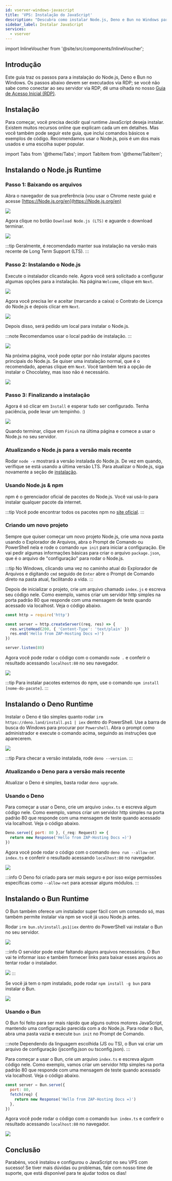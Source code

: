 ```yaml
---
id: vserver-windows-javascript
title: 'VPS: Instalação do JavaScript'
description: "Descubra como instalar Node.js, Deno e Bun no Windows para configurar seu ambiente de execução JavaScript de forma eficiente → Saiba mais agora"
sidebar_label: Instalar JavaScript
services:
  - vserver
---
```


import InlineVoucher from '@site/src/components/InlineVoucher';

## Introdução

Este guia traz os passos para a instalação do Node.js, Deno e Bun no Windows. Os passos abaixo devem ser executados via RDP; se você não sabe como conectar ao seu servidor via RDP, dê uma olhada no nosso [Guia de Acesso Inicial (RDP)](vserver-windows-userdp.md).
<InlineVoucher />

## Instalação

Para começar, você precisa decidir qual runtime JavaScript deseja instalar. Existem muitos recursos online que explicam cada um em detalhes. Mas você também pode seguir este guia, que inclui comandos básicos e exemplos de código. Recomendamos usar o Node.js, pois é um dos mais usados e uma escolha super popular.

import Tabs from '@theme/Tabs';
import TabItem from '@theme/TabItem';

<Tabs>
<TabItem value="Node.js Runtime" label="Node.js" default>

## Instalando o Node.js Runtime

### Passo 1: Baixando os arquivos
Abra o navegador de sua preferência (vou usar o Chrome neste guia) e acesse [https://Node.js.org/en](https://Node.js.org/en)

![](https://screensaver01.zap-hosting.com/index.php/s/FXEML6xiCedS7Nq/preview)

Agora clique no botão `Download Node.js (LTS)` e aguarde o download terminar.

![](https://screensaver01.zap-hosting.com/index.php/s/EwjMejMYykPCQRQ/preview)

:::tip
Geralmente, é recomendado manter sua instalação na versão mais recente de Long Term Support (LTS).
:::

### Passo 2: Instalando o Node.js
Execute o instalador clicando nele. Agora você será solicitado a configurar algumas opções para a instalação. Na página `Welcome`, clique em `Next`.

![](https://screensaver01.zap-hosting.com/index.php/s/4kZo7AFbMk58c2E/preview)

Agora você precisa ler e aceitar (marcando a caixa) o Contrato de Licença do Node.js e depois clicar em `Next`.

![](https://screensaver01.zap-hosting.com/index.php/s/sDNjGj7fCqHRFGp/preview)

Depois disso, será pedido um local para instalar o Node.js.

:::note
Recomendamos usar o local padrão de instalação.
:::

![](https://screensaver01.zap-hosting.com/index.php/s/L2wNRLFfEo3H6wn/preview)

Na próxima página, você pode optar por não instalar alguns pacotes principais do Node.js. Se quiser uma instalação normal, que é o recomendado, apenas clique em `Next`. Você também terá a opção de instalar o Chocolatey, mas isso não é necessário.

![](https://screensaver01.zap-hosting.com/index.php/s/y6ssQbn2psE5sFt/preview)

### Passo 3: Finalizando a instalação
Agora é só clicar em `Install` e esperar tudo ser configurado. Tenha paciência, pode levar um tempinho. :)

![](https://screensaver01.zap-hosting.com/index.php/s/Bdr4pfwS2HRoaS2/preview)

Quando terminar, clique em `Finish` na última página e comece a usar o Node.js no seu servidor.

### Atualizando o Node.js para a versão mais recente

Rodar `node -v` mostrará a versão instalada do Node.js. De vez em quando, verifique se está usando a última versão LTS. Para atualizar o Node.js, siga novamente a seção de [instalação](vserver-windows-javascript.md).

### Usando Node.js & npm

npm é o gerenciador oficial de pacotes do Node.js. Você vai usá-lo para instalar qualquer pacote da internet.

:::tip
Você pode encontrar todos os pacotes npm no [site oficial](https://www.npmjs.com/).
:::

### Criando um novo projeto

Sempre que quiser começar um novo projeto Node.js, crie uma nova pasta usando o Explorador de Arquivos, abra o Prompt de Comando ou PowerShell nela e rode o comando `npm init` para iniciar a configuração. Ele vai pedir algumas informações básicas para criar o arquivo `package.json`, que é o arquivo de "configuração" para rodar o Node.js.

:::tip
No Windows, clicando uma vez no caminho atual do Explorador de Arquivos e digitando `cmd` seguido de `Enter` abre o Prompt de Comando direto na pasta atual, facilitando a vida.
:::

Depois de inicializar o projeto, crie um arquivo chamado `index.js` e escreva seu código nele. Como exemplo, vamos criar um servidor http simples na porta padrão 80 que responde com uma mensagem de teste quando acessado via localhost. Veja o código abaixo.

```js
const http = require('http')

const server = http.createServer((req, res) => {
  res.writeHead(200, { 'Content-Type': 'text/plain' })
  res.end('Hello from ZAP-Hosting Docs =)')
})

server.listen(80)
```

Agora você pode rodar o código com o comando `node .` e conferir o resultado acessando `localhost:80` no seu navegador.

![](https://screensaver01.zap-hosting.com/index.php/s/kWRi9agrzkWc4rw/preview)

:::tip
Para instalar pacotes externos do npm, use o comando `npm install [nome-do-pacote]`.
:::

</TabItem>

<TabItem value="Deno Runtime" label="Deno" default>

## Instalando o Deno Runtime

Instalar o Deno é tão simples quanto rodar `irm https://deno.land/install.ps1 | iex` dentro do PowerShell. Use a barra de busca do Windows para procurar por `Powershell`. Abra o prompt como administrador e execute o comando acima, seguindo as instruções que aparecerem.

![](https://screensaver01.zap-hosting.com/index.php/s/jTdDo6c2Kx42o8B/preview)

:::tip
Para checar a versão instalada, rode `deno --version`.
:::

### Atualizando o Deno para a versão mais recente

Atualizar o Deno é simples, basta rodar `deno upgrade`.

### Usando o Deno

Para começar a usar o Deno, crie um arquivo `index.ts` e escreva algum código nele. Como exemplo, vamos criar um servidor http simples na porta padrão 80 que responde com uma mensagem de teste quando acessado via localhost. Veja o código abaixo.

```js
Deno.serve({ port: 80 }, (_req: Request) => {
  return new Response('Hello from ZAP-Hosting Docs =)')
})
```

Agora você pode rodar o código com o comando `deno run --allow-net index.ts` e conferir o resultado acessando `localhost:80` no navegador.

![](https://screensaver01.zap-hosting.com/index.php/s/rswYFXWM9D5grpS/preview)

:::info
O Deno foi criado para ser mais seguro e por isso exige permissões específicas como `--allow-net` para acessar alguns módulos.
:::

</TabItem>

<TabItem value="Bun Runtime" label="Bun" default>

## Instalando o Bun Runtime

O Bun também oferece um instalador super fácil com um comando só, mas também permite instalar via npm se você já usou Node.js antes.

<Tabs>
<TabItem value="command" label="Comando" default>

Rodar `irm bun.sh/install.ps1|iex` dentro do PowerShell vai instalar o Bun no seu servidor.

![](https://screensaver01.zap-hosting.com/index.php/s/65oooTQRGQPW8DS/preview)

:::info
O servidor pode estar faltando alguns arquivos necessários. O Bun vai te informar isso e também fornecer links para baixar esses arquivos ao tentar rodar o instalador.

![](https://screensaver01.zap-hosting.com/index.php/s/kZsc5DF3BAiQ2fF/preview)
:::

</TabItem>
<TabItem value="npm" label="npm">

Se você já tem o npm instalado, pode rodar `npm install -g bun` para instalar o Bun.

![](https://screensaver01.zap-hosting.com/index.php/s/cejbBAQdHxkrm2A/preview)

</TabItem>
</Tabs>

### Usando o Bun

O Bun foi feito para ser mais rápido que alguns outros motores JavaScript, mantendo uma configuração parecida com a do Node.js. Para rodar o Bun, abra uma pasta vazia e execute `bun init` no Prompt de Comando.

:::note
Dependendo da linguagem escolhida (JS ou TS), o Bun vai criar um arquivo de configuração (jsconfig.json ou tsconfig.json).
:::

Para começar a usar o Bun, crie um arquivo `index.ts` e escreva algum código nele. Como exemplo, vamos criar um servidor http simples na porta padrão 80 que responde com uma mensagem de teste quando acessado via localhost. Veja o código abaixo.

```js
const server = Bun.serve({
  port: 80,
  fetch(req) {
    return new Response('Hello from ZAP-Hosting Docs =)')
  },
})
```

Agora você pode rodar o código com o comando `bun index.ts` e conferir o resultado acessando `localhost:80` no navegador.

![](https://screensaver01.zap-hosting.com/index.php/s/oTco7F65bZbSGP9/preview)

</TabItem>
</Tabs>



## Conclusão

Parabéns, você instalou e configurou o JavaScript no seu VPS com sucesso! Se tiver mais dúvidas ou problemas, fale com nosso time de suporte, que está disponível para te ajudar todos os dias!

<InlineVoucher />